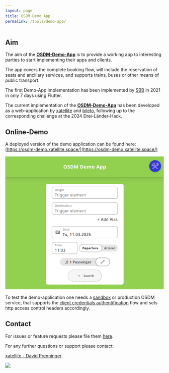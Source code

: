 ```yaml
---
layout: page
title: OSDM Demo App
permalink: /tools/demo-app/
---
```


## Aim

The aim of the [**OSDM-Demo-App**](https://github.com/UnionInternationalCheminsdeFer/OSDM-demo-app) is to provide a working app to interesting parties to start
implementing their apps and clients.

The app covers the complete booking flow, will include the reservation of seats and ancillary services, and supports trains, buses or other means of public transport.

The first Demo-App implementation has been implemented by [SBB](https://www.sbb.ch) in 2021 in only 7 days using Flutter.

The current implementation of the [**OSDM-Demo-App**](https://github.com/UnionInternationalCheminsdeFer/OSDM-demo-app) has been developed as a web-application by [xatellite](https://xatellite.space) and [bileto](https://bileto.cz/), following up to the corresponding challenge at the 2024 Drei-Länder-Hack.


## Online-Demo

A deployed version of the demo application can be found here: [https://osdm-demo.xatellite.space/](https://osdm-demo.xatellite.space/)

![Demo App](../images/blog/osdm-demo-app-landingpage.png)

To test the demo-application one needs a [sandbox](/tools/sandboxes/) or production OSDM service, that supports the [client credentials authentification](/spec/authentication/#client_credentials) flow and sets http access control headers accordingly.


## Contact
For issues or feature requests please file them [here](https://github.com/UnionInternationalCheminsdeFer/OSDM-demo-app/issues).

For any further questions or support please contact:

[xatellite - David Prenninger](mailto:david@xatellite.space)

<img src="https://osdm.io/images/logo/xatellite-logo.png" height="40px">
